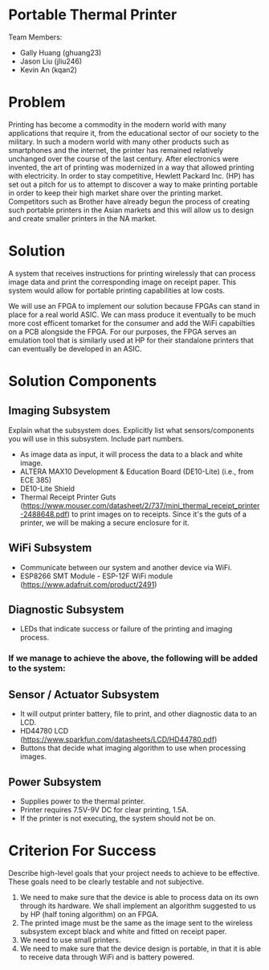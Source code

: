 
# Portable Thermal Printer

Team Members:
- Gally Huang (ghuang23)
- Jason Liu (jliu246)
- Kevin An (kqan2)

# Problem

Printing has become a commodity in the modern world with many applications that require it, from the educational sector of our society to the military. In such a modern world with many other products such as smartphones and the internet, the printer has remained relatively unchanged over the course of the last century. After electronics were invented, the art of printing was modernized in a way that allowed printing with electricity. In order to stay competitive, Hewlett Packard Inc. (HP) has set out a pitch for us to attempt to discover a way to make printing portable in order to keep their high market share over the printing market. Competitors such as Brother have already begun the process of creating such portable printers in the Asian markets and this will allow us to design and create smaller printers in the NA market. 

# Solution

A system that receives instructions for printing wirelessly that can process image data and print the corresponding image on receipt paper. This system would allow for portable printing capabilities at low costs.

We will use an FPGA to implement our solution because FPGAs can stand in place for a real world ASIC. We can mass produce it eventually to be much more cost efficent tomarket for the consumer and add the WiFi capabilties on a PCB alongside the FPGA. For our purposes, the FPGA serves an emulation tool that is similarly used at HP for their standalone printers that can eventually be developed in an ASIC. 

# Solution Components

## Imaging Subsystem

Explain what the subsystem does.  Explicitly list what sensors/components you will use in this subsystem.  Include part numbers.

- As image data as input, it will process the data to a black and white image.
- ALTERA MAX10 Development & Education Board (DE10-Lite) (i.e., from ECE 385)
- DE10-Lite Shield
- Thermal Receipt Printer Guts (https://www.mouser.com/datasheet/2/737/mini_thermal_receipt_printer-2488648.pdf) to print images on to receipts. Since it's the guts of a printer, we will be making a secure enclosure for it.

## WiFi Subsystem

- Communicate between our system and another device via WiFi.
- ESP8266 SMT Module - ESP-12F WiFi module (https://www.adafruit.com/product/2491)

## Diagnostic Subsystem

- LEDs that indicate success or failure of the printing and imaging process.

### If we manage to achieve the above, the following will be added to the system:

## Sensor / Actuator Subsystem

- It will output printer battery, file to print, and other diagnostic data to an LCD. 
- HD44780 LCD (https://www.sparkfun.com/datasheets/LCD/HD44780.pdf)
- Buttons that decide what imaging algorithm to use when processing images.

## Power Subsystem

- Supplies power to the thermal printer.
- Printer requires 7.5V-9V DC for clear printing, 1.5A.
- If the printer is not executing, the system should not be on.


# Criterion For Success

Describe high-level goals that your project needs to achieve to be effective.  These goals need to be clearly testable and not subjective.

1. We need to make sure that the device is able to process data on its own through its hardware. We shall implement an algorithm suggested to us by HP (half toning algorithm) on an FPGA. 
2. The printed image must be the same as the image sent to the wireless subsystem except black and white and fitted on receipt paper.
3. We need to use small printers.
4. We need to make sure that the device design is portable, in that it is able to receive data through WiFi and is battery powered. 
